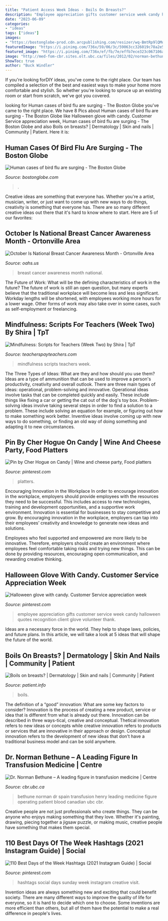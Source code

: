 ```yaml
---
title: "Patient Access Week Ideas - Boils On Breasts?"
description: "Employee appreciation gifts customer service week candy halloween quotes recognition client glove volunteer thank"
date: "2023-06-09"
categories:
- "ideas"
tags: ["ideas"]
images:
- "https://bostonglobe-prod.cdn.arcpublishing.com/resizer/wq-BmtRp9lQMo2-sLswDKD_Skbc=/506x0/arc-anglerfish-arc2-prod-bostonglobe.s3.amazonaws.com/public/CYLUYBX6AMI6NCXADGXFYIL55Q.jpg"
featuredImage: "https://i.pinimg.com/736x/59/06/3c/59063cc326019c78a2e56b3fb9748559.jpg"
featured_image: "https://i.pinimg.com/736x/ef/fb/7e/effb7ece323c067106a2b59f6243b817.jpg"
image: "http://med-fom-cbr.sites.olt.ubc.ca/files/2012/02/norman-bethune.jpg"
ShowToc: true
author: "Buck Windler"
---
```



If you're looking forDIY ideas, you've come to the right place. Our team has compiled a selection of the best and easiest ways to make your home more comfortable and stylish. So whether you're looking to spruce up an existing room or start from scratch, we've got you covered.

	

		
looking for Human cases of bird flu are surging - The Boston Globe you've came to the right place. We have 8 Pics about Human cases of bird flu are surging - The Boston Globe like Halloween glove with candy. Customer Service appreciation week, Human cases of bird flu are surging - The Boston Globe and also Boils on breasts? | Dermatology | Skin and nails | Community | Patient. Here it is:
		
    
## Human Cases Of Bird Flu Are Surging - The Boston Globe

<img loading=lazy src="https://bostonglobe-prod.cdn.arcpublishing.com/resizer/wq-BmtRp9lQMo2-sLswDKD_Skbc=/506x0/arc-anglerfish-arc2-prod-bostonglobe.s3.amazonaws.com/public/CYLUYBX6AMI6NCXADGXFYIL55Q.jpg" onerror="this.onerror=null;this.src='https://tse3.mm.bing.net/th?id=OIP.ac-Tqa9MoJ1R2iG-XowHSQHaHa&amp;pid=15.1';" alt="Human cases of bird flu are surging - The Boston Globe">

_Source: bostonglobe.com_

>. 

	

Creative ideas are something that everyone has. Whether you're a artist, musician, writer, or just want to come up with new ways to do things, creativity is something that everyone has. There are so many different creative ideas out there that it's hard to know where to start. Here are 5 of our favorites: 

    
## October Is National Breast Cancer Awareness Month - Ortonville Area

<img loading=lazy src="https://oahs.us/wp-content/uploads/2018/10/Breast-health-shirt-design-2018.jpg" onerror="this.onerror=null;this.src='https://tse2.mm.bing.net/th?id=OIP.r8EVtdPAtAnVuncx0DLQkAHaF1&amp;pid=15.1';" alt="October Is National Breast Cancer Awareness Month - Ortonville Area">

_Source: oahs.us_

>breast cancer awareness month national. 

	

The Future of Work: What will be the defining characteristics of work in the future?
The future of work is still an open question, but many experts believe that the traditional workplace will become less and less significant. Workday lengths will be shortened, with employees working more hours for a lower wage. Other forms of work may also take over in some cases, such as self-employment or freelancing.

    
## Mindfulness: Scripts For Teachers (Week Two) By Shira | TpT

<img loading=lazy src="https://ecdn.teacherspayteachers.com/thumbitem/Mindfulness-Scripts-for-Teachers-2207207-1543444122/original-2207207-3.jpg" onerror="this.onerror=null;this.src='https://tse1.mm.bing.net/th?id=OIP.X-7GaAEOPZZ4Fi4oEQrYzQAAAA&amp;pid=15.1';" alt="Mindfulness: Scripts for Teachers (Week Two) by Shira | TpT">

_Source: teacherspayteachers.com_

>mindfulness scripts teachers week. 

	

The Three Types of Ideas: What are they and how should you use them?
Ideas are a type of ammunition that can be used to improve a person's productivity, creativity and overall outlook. There are three main types of ideas: operational, problem-solving and innovative.
Operational ideas involve tasks that can be completed quickly and easily. These include things like fixing a car or getting the cat out of the dog's toy box. Problem-solving ideas involve taking several steps in order to find a solution to a problem. These include solving an equation for example, or figuring out how to make something work better. Inventive ideas involve coming up with new ways to do something, or finding an old way of doing something and adapting it to new circumstances.

    
## Pin By Cher Hogue On Candy | Wine And Cheese Party, Food Platters

<img loading=lazy src="https://i.pinimg.com/736x/59/06/3c/59063cc326019c78a2e56b3fb9748559.jpg" onerror="this.onerror=null;this.src='https://tse3.mm.bing.net/th?id=OIP.zWbsGZnesQ2Ga8_deVg0EAHaLi&amp;pid=15.1';" alt="Pin by Cher Hogue on Candy | Wine and cheese party, Food platters">

_Source: pinterest.com_

>platters. 

	

Encouraging Innovation in the Workplace
In order to encourage innovation in the workplace, employers should provide employees with the resources they need to be successful. This includes access to new technologies, training and development opportunities, and a supportive work environment.
Innovation is essential for businesses to stay competitive and grow. By encouraging innovation in the workplace, employers can tap into their employees’ creativity and knowledge to generate new ideas and solutions.

Employees who feel supported and empowered are more likely to be innovative. Therefore, employers should create an environment where employees feel comfortable taking risks and trying new things. This can be done by providing resources, encouraging open communication, and rewarding creative thinking.

    
## Halloween Glove With Candy. Customer Service Appreciation Week

<img loading=lazy src="https://i.pinimg.com/736x/5d/49/28/5d49280da9656e3059ae96661da1ed21--workplace-motivation-employee-motivation.jpg" onerror="this.onerror=null;this.src='https://tse3.mm.bing.net/th?id=OIP.F0MJmg4dgGqA1DThETGGZgHaJ4&amp;pid=15.1';" alt="Halloween glove with candy. Customer Service appreciation week">

_Source: pinterest.com_

>employee appreciation gifts customer service week candy halloween quotes recognition client glove volunteer thank. 

	

Ideas are a necessary force in the world. They help to shape laws, policies, and future plans. In this article, we will take a look at 5 ideas that will shape the future of the world.

    
## Boils On Breasts? | Dermatology | Skin And Nails | Community | Patient

<img loading=lazy src="https://patient.azureedge.net/forums/images/upload/461304-16071375-fa84-4dc6-a3cc-d0521bfe13e7.jpg" onerror="this.onerror=null;this.src='https://tse3.mm.bing.net/th?id=OIP.ETHjxwcRYUAUIMn_2fLTagHaEK&amp;pid=15.1';" alt="Boils on breasts? | Dermatology | Skin and nails | Community | Patient">

_Source: patient.info_

>boils. 

	

The definition of a “good” innovation: What are some key factors to consider?
Innovation is the process of creating a new product, service or idea that is different from what is already out there. Innovation can be described in three ways-tical, creative and conceptual. Thetical innovation refers to new ideas or concepts while creative innovation refers to products or services that are innovative in their approach or design. Conceptual innovation refers to the development of new ideas that don't have a traditional business model and can be sold anywhere.

    
## Dr. Norman Bethune – A Leading Figure In Transfusion Medicine | Centre

<img loading=lazy src="http://med-fom-cbr.sites.olt.ubc.ca/files/2012/02/norman-bethune.jpg" onerror="this.onerror=null;this.src='https://tse4.mm.bing.net/th?id=OIP.E3lZLabvtiHaZiZMI54RbAAAAA&amp;pid=15.1';" alt="Dr. Norman Bethune – A leading figure in transfusion medicine | Centre">

_Source: cbr.ubc.ca_

>bethune norman dr spain transfusion henry leading medicine figure operating patient blood canadian ubc cbr. 

	

Creative people are not just professionals who create things. They can be anyone who enjoys making something that they love. Whether it's painting, drawing, piecing together a jigsaw puzzle, or making music, creative people have something that makes them special.

    
## 110 Best Days Of The Week Hashtags (2021 Instagram Guide) | Social

<img loading=lazy src="https://i.pinimg.com/736x/ef/fb/7e/effb7ece323c067106a2b59f6243b817.jpg" onerror="this.onerror=null;this.src='https://tse3.mm.bing.net/th?id=OIP.Fo-4Kp-xp-M6z9coAQgmhwHaLG&amp;pid=15.1';" alt="110 Best Days of the Week Hashtags (2021 Instagram Guide) | Social">

_Source: pinterest.com_

>hashtags social days sunday week instagram creative visit. 

	

Invention ideas are always something new and exciting that could benefit society. There are many different ways to improve the quality of life for everyone, so it is hard to decide which one to choose. Some inventions are more efficient than others, but all of them have the potential to make a real difference in people's lives.

